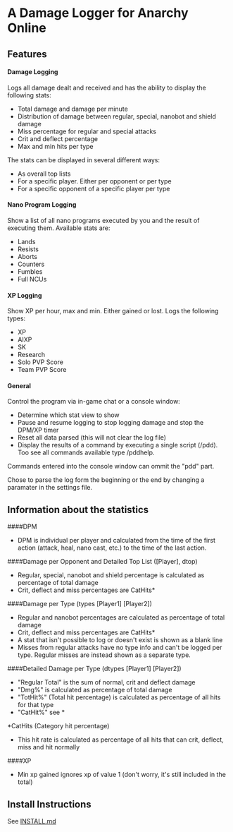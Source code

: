 # A Damage Logger for Anarchy Online

## Features
#### Damage Logging
Logs all damage dealt and received and has the ability to display the following stats:
* Total damage and damage per minute
* Distribution of damage between regular, special, nanobot and shield damage
* Miss percentage for regular and special attacks
* Crit and deflect percentage
* Max and min hits per type

The stats can be displayed in several different ways:
 * As overall top lists
 * For a specific player. Either per opponent or per type
 * For a specific opponent of a specific player per type

#### Nano Program Logging
Show a list of all nano programs executed by you and the result of executing them. Available stats are:
 * Lands
 * Resists
 * Aborts
 * Counters
 * Fumbles
 * Full NCUs

#### XP Logging
Show XP per hour, max and min. Either gained or lost. Logs the following types:
* XP
* AIXP
* SK
* Research
* Solo PVP Score
* Team PVP Score


#### General
Control the program via in-game chat or a console window:
* Determine which stat view to show
* Pause and resume logging to stop logging damage and stop the DPM/XP timer
* Reset all data parsed (this will not clear the log file)
* Display the results of a command by executing a single script (/pdd). Too see all commands available type /pddhelp.

Commands entered into the console window can ommit the "pdd" part.

Chose to parse the log form the beginning or the end by changing a paramater in the settings file.

## Information about the statistics

####DPM
* DPM is individual per player and calculated from the time of the first action (attack, heal, nano cast, etc.) to the time of the last action.

####Damage per Opponent and Detailed Top List ([Player], dtop)
* Regular, special, nanobot and shield percentage is calculated as percentage of total damage
* Crit, deflect and miss percentages are CatHits*

####Damage per Type (types [Player1] [Player2])
* Regular and nanobot percentages are calculated as percentage of total damage
* Crit, deflect and miss percentages are CatHits*
* A stat that isn't possible to log or doesn't exist is shown as a blank line
* Misses from regular attacks have no type info and can't be logged per type. Regular misses are instead shown as a separate type.

####Detailed Damage per Type (dtypes [Player1] [Player2])
* "Regular Total" is the sum of normal, crit and deflect damage
* "Dmg%" is calculated as percentage of total damage
* "TotHit%" (Total hit percentage) is calculated as percentage of all hits for that type
* "CatHit%" see *

\*CatHits (Category hit percentage)
* This hit rate is calculated as percentage of all hits that can crit, deflect, miss and hit normally

####XP
* Min xp gained ignores xp of value 1 (don't worry, it's still included in the total)


## Install Instructions
See [INSTALL.md](INSTALL.md)
